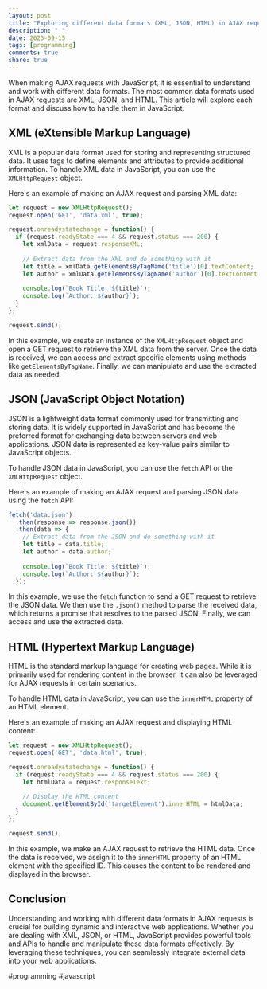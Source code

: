 ```yaml
---
layout: post
title: "Exploring different data formats (XML, JSON, HTML) in AJAX requests with JavaScript"
description: " "
date: 2023-09-15
tags: [programming]
comments: true
share: true
---
```


When making AJAX requests with JavaScript, it is essential to understand and work with different data formats. The most common data formats used in AJAX requests are XML, JSON, and HTML. This article will explore each format and discuss how to handle them in JavaScript.

## XML (eXtensible Markup Language)

XML is a popular data format used for storing and representing structured data. It uses tags to define elements and attributes to provide additional information. To handle XML data in JavaScript, you can use the `XMLHttpRequest` object.

Here's an example of making an AJAX request and parsing XML data:

```javascript
let request = new XMLHttpRequest();
request.open('GET', 'data.xml', true);

request.onreadystatechange = function() {
  if (request.readyState === 4 && request.status === 200) {
    let xmlData = request.responseXML;
  
    // Extract data from the XML and do something with it
    let title = xmlData.getElementsByTagName('title')[0].textContent;
    let author = xmlData.getElementsByTagName('author')[0].textContent;
  
    console.log(`Book Title: ${title}`);
    console.log(`Author: ${author}`);
  }
};

request.send();
```

In this example, we create an instance of the `XMLHttpRequest` object and open a GET request to retrieve the XML data from the server. Once the data is received, we can access and extract specific elements using methods like `getElementsByTagName`. Finally, we can manipulate and use the extracted data as needed.

## JSON (JavaScript Object Notation)

JSON is a lightweight data format commonly used for transmitting and storing data. It is widely supported in JavaScript and has become the preferred format for exchanging data between servers and web applications. JSON data is represented as key-value pairs similar to JavaScript objects.

To handle JSON data in JavaScript, you can use the `fetch` API or the `XMLHttpRequest` object.

Here's an example of making an AJAX request and parsing JSON data using the `fetch` API:

```javascript
fetch('data.json')
  .then(response => response.json())
  .then(data => {
    // Extract data from the JSON and do something with it
    let title = data.title;
    let author = data.author;
  
    console.log(`Book Title: ${title}`);
    console.log(`Author: ${author}`);
  });
```

In this example, we use the `fetch` function to send a GET request to retrieve the JSON data. We then use the `.json()` method to parse the received data, which returns a promise that resolves to the parsed JSON. Finally, we can access and use the extracted data.

## HTML (Hypertext Markup Language)

HTML is the standard markup language for creating web pages. While it is primarily used for rendering content in the browser, it can also be leveraged for AJAX requests in certain scenarios.

To handle HTML data in JavaScript, you can use the `innerHTML` property of an HTML element.

Here's an example of making an AJAX request and displaying HTML content:

```javascript
let request = new XMLHttpRequest();
request.open('GET', 'data.html', true);

request.onreadystatechange = function() {
  if (request.readyState === 4 && request.status === 200) {
    let htmlData = request.responseText;
  
    // Display the HTML content
    document.getElementById('targetElement').innerHTML = htmlData;
  }
};

request.send();
```

In this example, we make an AJAX request to retrieve the HTML data. Once the data is received, we assign it to the `innerHTML` property of an HTML element with the specified ID. This causes the content to be rendered and displayed in the browser.

## Conclusion

Understanding and working with different data formats in AJAX requests is crucial for building dynamic and interactive web applications. Whether you are dealing with XML, JSON, or HTML, JavaScript provides powerful tools and APIs to handle and manipulate these data formats effectively. By leveraging these techniques, you can seamlessly integrate external data into your web applications. 

#programming #javascript